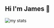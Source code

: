 ## Hi I'm James 👋

<img alt="my stats" src="https://github-readme-stats.vercel.app/api?username=JamesBanez">



